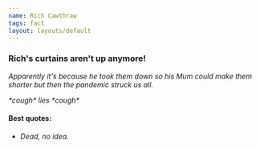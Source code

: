 ```yaml
---
name: Rich Cawthraw
tags: fact
layout: layouts/default
---
```

### Rich's curtains aren't up anymore!

_Apparently it's because he took them down so his Mum could make them shorter but then the pandemic struck us all._

_\*cough* lies \*cough*_


#### Best quotes:

- _Dead, no idea._
